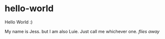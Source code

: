 # hello-world
Hello World :)

My name is Jess. but I am also Luie. Just call me whichever one. *flies away* 
